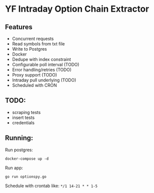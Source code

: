 # YF Intraday Option Chain Extractor

## Features

- Concurrent requests
- Read symbols from txt file
- Write to Postgres
- Docker
- Dedupe with index constraint
- Configurable poll interval (TODO)
- Error handling/retries (TODO)
- Proxy support (TODO)
- Intraday pull underlying (TODO)
- Scheduled with CRON


## TODO:
- scraping tests
- insert tests
- credentials

## Running:

Run postgres:
```
docker-compose up -d
```
Run app:

```
go run optionspy.go
```

Schedule with crontab like: `*/1 14-21 * * 1-5`
